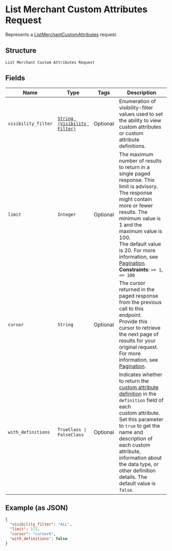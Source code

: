 
# List Merchant Custom Attributes Request

Represents a [ListMerchantCustomAttributes](../../doc/api/merchant-custom-attributes.md#list-merchant-custom-attributes) request.

## Structure

`List Merchant Custom Attributes Request`

## Fields

| Name | Type | Tags | Description |
|  --- | --- | --- | --- |
| `visibility_filter` | [`String (Visibility Filter)`](../../doc/models/visibility-filter.md) | Optional | Enumeration of visibility-filter values used to set the ability to view custom attributes or custom attribute definitions. |
| `limit` | `Integer` | Optional | The maximum number of results to return in a single paged response. This limit is advisory.<br>The response might contain more or fewer results. The minimum value is 1 and the maximum value is 100.<br>The default value is 20. For more information, see [Pagination](https://developer.squareup.com/docs/build-basics/common-api-patterns/pagination).<br>**Constraints**: `>= 1`, `<= 100` |
| `cursor` | `String` | Optional | The cursor returned in the paged response from the previous call to this endpoint.<br>Provide this cursor to retrieve the next page of results for your original request. For more<br>information, see [Pagination](https://developer.squareup.com/docs/build-basics/common-api-patterns/pagination). |
| `with_definitions` | `TrueClass \| FalseClass` | Optional | Indicates whether to return the [custom attribute definition](entity:CustomAttributeDefinition) in the `definition` field of each<br>custom attribute. Set this parameter to `true` to get the name and description of each custom<br>attribute, information about the data type, or other definition details. The default value is `false`. |

## Example (as JSON)

```json
{
  "visibility_filter": "ALL",
  "limit": 172,
  "cursor": "cursor6",
  "with_definitions": false
}
```

